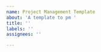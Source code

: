 ```yaml
---
name: Project Management Template
about: 'A template to pm '
title: ''
labels: ''
assignees: ''

---
```




